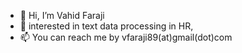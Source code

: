 - 👋 Hi, I’m Vahid Faraji
- 👀 interested in text data processing in HR,
- 📫 You can reach me by vfaraji89(at)gmail(dot)com

<!---
--->

